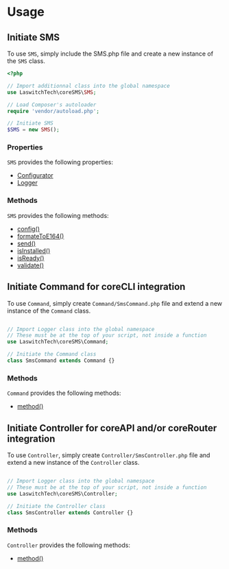 # Usage
## Initiate SMS
To use `SMS`, simply include the SMS.php file and create a new instance of the `SMS` class.

```php
<?php

// Import additionnal class into the global namespace
use LaswitchTech\coreSMS\SMS;

// Load Composer's autoloader
require 'vendor/autoload.php';

// Initiate SMS
$SMS = new SMS();
```

### Properties
`SMS` provides the following properties:

- [Configurator](https://github.com/LaswitchTech/coreConfigurator)
- [Logger](https://github.com/LaswitchTech/coreSMS)

### Methods
`SMS` provides the following methods:

- [config()](methods/SMS/config.md)
- [formateToE164()](methods/SMS/formateToE164.md)
- [send()](methods/SMS/send.md)
- [isInstalled()](methods/SMS/isInstalled.md)
- [isReady()](methods/SMS/isReady.md)
- [validate()](methods/SMS/validate.md)

## Initiate Command for coreCLI integration
To use `Command`, simply create `Command/SmsCommand.php` file and extend a new instance of the `Command` class.

```php

// Import Logger class into the global namespace
// These must be at the top of your script, not inside a function
use LaswitchTech\coreSMS\Command;

// Initiate the Command class
class SmsCommand extends Command {}
```

### Methods
`Command` provides the following methods:

- [method()](methods/Command/method.md)

## Initiate Controller for coreAPI and/or coreRouter integration
To use `Controller`, simply create `Controller/SmsController.php` file and extend a new instance of the `Controller` class.

```php

// Import Logger class into the global namespace
// These must be at the top of your script, not inside a function
use LaswitchTech\coreSMS\Controller;

// Initiate the Controller class
class SmsController extends Controller {}
```

### Methods
`Controller` provides the following methods:

- [method()](methods/Controller/method.md)
